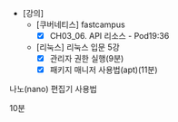 

- [강의]
	- [쿠버네티스] fastcampus
		- [x] CH03_06. API 리소스 - Pod19:36
	- [리눅스] 리눅스 입문 5강
		- [x] 관리자 권한 실행(9분)
		- [x] 패키지 매니저 사용법(apt)(11분)

나노(nano) 편집기 사용법

10분
<!--stackedit_data:
eyJoaXN0b3J5IjpbOTc0Njc1NDI4XX0=
-->